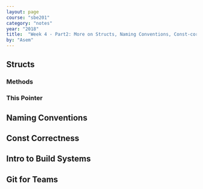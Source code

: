 ```yaml
---
layout: page
course: "sbe201"
category: "notes"
year: "2018"
title:  "Week 4 - Part2: More on Structs, Naming Conventions, Const-correctness, Build Systems, and Git for Teams"
by: "Asem"
---
```



## Structs

### Methods

### This Pointer

## Naming Conventions

## Const Correctness

## Intro to Build Systems

## Git for Teams
